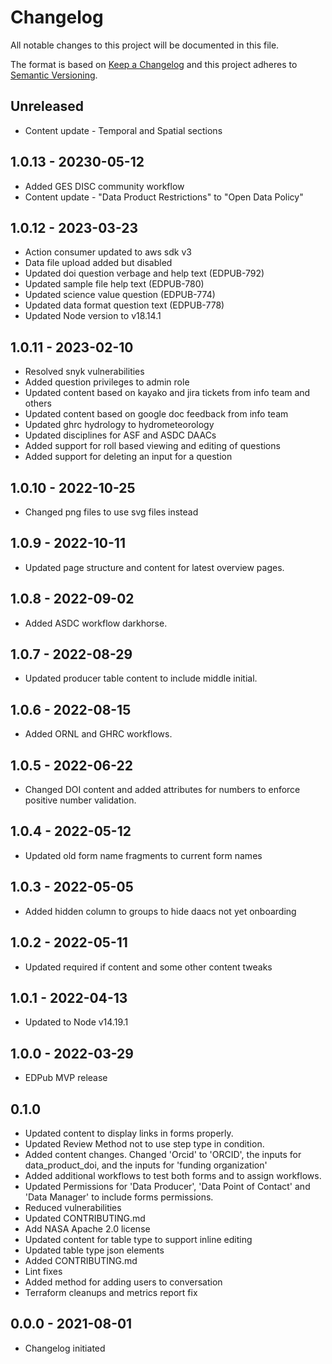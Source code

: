# Changelog

All notable changes to this project will be documented in this file.

The format is based on [Keep a Changelog](http://keepachangelog.com/en/1.0.0/)
and this project adheres to [Semantic Versioning](http://semver.org/spec/v2.0.0.html).

## Unreleased

<!-- Unreleased changes can be added here. -->
- Content update - Temporal and Spatial sections

## 1.0.13 - 20230-05-12
- Added GES DISC community workflow
- Content update - "Data Product Restrictions" to "Open Data Policy"

## 1.0.12 - 2023-03-23
- Action consumer updated to aws sdk v3
- Data file upload added but disabled
- Updated doi question verbage and help text (EDPUB-792)
- Updated sample file help text (EDPUB-780)
- Updated science value question (EDPUB-774)
- Updated data format question text (EDPUB-778)
- Updated Node version to v18.14.1

## 1.0.11 - 2023-02-10

- Resolved snyk vulnerabilities
- Added question privileges to admin role
- Updated content based on kayako and jira tickets from info team and others
- Updated content based on google doc feedback from info team
- Updated ghrc hydrology to hydrometeorology
- Updated disciplines for ASF and ASDC DAACs
- Added support for roll based viewing and editing of questions
- Added support for deleting an input for a question

## 1.0.10 - 2022-10-25

- Changed png files to use svg files instead

## 1.0.9 - 2022-10-11

- Updated page structure and content for latest overview pages.

## 1.0.8 - 2022-09-02

- Added ASDC workflow darkhorse.

## 1.0.7 - 2022-08-29

- Updated producer table content to include middle initial.

## 1.0.6 - 2022-08-15

- Added ORNL and GHRC workflows.

## 1.0.5 - 2022-06-22

- Changed DOI content and added attributes for numbers to enforce positive number validation.

## 1.0.4 - 2022-05-12

- Updated old form name fragments to current form names

## 1.0.3 - 2022-05-05

- Added hidden column to groups to hide daacs not yet onboarding

## 1.0.2 - 2022-05-11

- Updated required if content and some other content tweaks

## 1.0.1 - 2022-04-13

- Updated to Node v14.19.1

## 1.0.0 - 2022-03-29

- EDPub MVP release

## 0.1.0

- Updated content to display links in forms properly.
- Updated Review Method not to use step type in condition.
- Added content changes. Changed 'Orcid' to 'ORCID', the inputs for data_product_doi, and the inputs for 'funding organization'
- Added additional workflows to test both forms and to assign workflows.
- Updated Permissions for 'Data Producer', 'Data Point of Contact' and 'Data Manager' to include forms permissions.
- Reduced vulnerabilities
- Updated CONTRIBUTING.md
- Add NASA Apache 2.0 license
- Updated content for table type to support inline editing
- Updated table type json elements
- Added CONTRIBUTING.md
- Lint fixes
- Added method for adding users to conversation
- Terraform cleanups and metrics report fix

## 0.0.0 - 2021-08-01

- Changelog initiated
